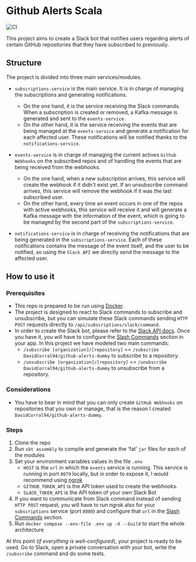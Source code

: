 # Github Alerts Scala

![CI](https://github.com/47deg/github-alerts-scala-david.corral/actions/workflows/ci.yml/badge.svg)

This project aims to create a Slack bot that notifies users regarding alerts of certain GitHub repositories that they
have subscribed to previously.

## Structure

The project is divided into three main services/modules.

- `subscriptions-service` is the main service. It is in charge of managing the subscriptions and generating
  notifications.
    - On the one hand, it is the service receiving the Slack commands. When a subscription is created or removed, a
      Kafka message is generated and sent to the `events-service`.
    - On the other hand, it is the service receiving the events that are being managed at the `events-service` and
      generate a notification for each affected user. These notifications will be notified thanks to
      the `notifications-service`.

- `events-service` is in charge of managing the current actives `Github Webhooks` on the subscribed repos and of
  handling the events that are being received from the webhooks.
    - On the one hand, when a new subscription arrives, this service will create the webhook if it didn't exist yet. If
      an unsubscribe command arrives, this service will remove the webhook if it was the last subscribed user.
    - On the other hand, every time an event occurs in one of the repos with active webhooks, this service will receive
      it and will generate a Kafka message with the information of the event, which is going to be managed by the second
      part of the `subscriptions-service`.

- `notifications-service` is in charge of receiving the notifications that are being generated in
  the `subscriptions-service`. Each of these notifications contains the message of the event itself, and the user to be
  notified, so using the `Slack API` we directly send the message to the affected user.

## How to use it

### Prerequisites

- This repo is prepared to be run using [Docker](https://docs.docker.com/get-docker/).
- The project is designed to react to Slack commands to subscribe and unsubscribe, but you can simulate these Slack
  commands sending `HTTP POST` requests directly to `/api/subscriptions/slack/command`.
- In order to create the Slack bot, please refer to
  the [Slack API docs](https://slack.com/help/articles/115005265703-Create-a-bot-for-your-workspace). Once you have it,
  you will have to configure the [Slash Commands](https://api.slack.com/interactivity/slash-commands) section in your
  app. In this project we have modeled two main commands:
    - `/subscribe [organization]/[repository]` == `/subscribe DavidCorral94/github-alerts-dummy` to subscribe to a
      repository.
    - `/unsubscribe [organization]/[repository]` == `/unubscribe DavidCorral94/github-alerts-dummy` to unsubscribe from
      a repository.

### Considerations

- You have to bear in mind that you can only create `GitHub Webhooks` on repositories that you own or manage, that is
  the reason I created `DavidCorral94/github-alerts-dummy`.

### Steps

1. Clone the repo
2. Run `sbt assembly` to compile and generate the 'fat' `jar` files for each of the modules
3. Set your environment variables values in the file `.env`
    - `HOST` is the `url` in which the `events` service is running. This service is running in port `8079`
      locally, but in order to expose it, I would recommend using [ngrok](https://ngrok.com/)
    - `GITHUB_TOKEN_API` is the API token used to create the webhooks.
    - `SLACK_TOKEN_API` is the API token of your own Slack Bot
4. If you want to communicate from Slack command instead of sending `HTTP POST` request, you will have to run ngrok also for your `subscriptions` service (port `8080`) and configure that `url` in the [Slash Commands](https://api.slack.com/interactivity/slash-commands) section.
5. Run `docker compose --env-file .env up -d --build` to start the whole architecture

At this point (_if everything is well-configured_), your project is ready to be used. Go to Slack, open a private
conversation with your bot, write the `/subscribe` command and do some tests.
